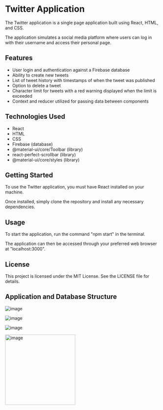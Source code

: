 # Twitter Application
The Twitter application is a single page application built using React, HTML, and CSS.  

The application simulates a social media platform where users can log in with their username and access their personal page.

## Features
* User login and authentication against a Firebase database
* Ability to create new tweets
* List of tweet history with timestamps of when the tweet was published
* Option to delete a tweet
* Character limit for tweets with a red warning displayed when the limit is exceeded
* Context and reducer utilized for passing data between components

## Technologies Used
* React
* HTML
* CSS
* Firebase (database)
* @material-ui/core/Toolbar (library)
* react-perfect-scrollbar (library)
* @material-ui/core/styles (library)

## Getting Started
To use the Twitter application, you must have React installed on your machine.

Once installed, simply clone the repository and install any necessary dependencies.

## Usage
To start the application, run the command "npm start" in the terminal.  

The application can then be accessed through your preferred web browser at "localhost:3000".

## License
This project is licensed under the MIT License. See the LICENSE file for details.


## Application and Database Structure

![image](https://user-images.githubusercontent.com/87084078/219418081-5fcea6ca-29a7-4b3c-a86b-60f2b4afaabe.png)

![image](https://user-images.githubusercontent.com/87084078/219418105-7e013bdb-c28a-40ef-80bd-159be81b3bb4.png)

![image](https://user-images.githubusercontent.com/87084078/219418142-b8319696-7619-4c10-9d0a-549a020c8e7d.png)

<img width="229" alt="image" src="https://user-images.githubusercontent.com/87084078/219418569-3b2658c6-c9ac-418d-b88c-25c347db27f9.png">



